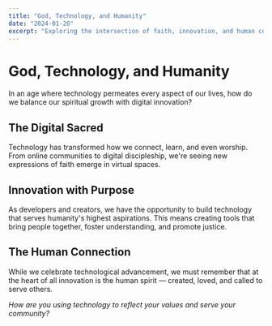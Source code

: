 ```yaml
---
title: "God, Technology, and Humanity"
date: "2024-01-20"
excerpt: "Exploring the intersection of faith, innovation, and human connection in our digital age."
---
```


# God, Technology, and Humanity

In an age where technology permeates every aspect of our lives, how do we balance our spiritual growth with digital innovation?

## The Digital Sacred

Technology has transformed how we connect, learn, and even worship. From online communities to digital discipleship, we're seeing new expressions of faith emerge in virtual spaces.

## Innovation with Purpose

As developers and creators, we have the opportunity to build technology that serves humanity's highest aspirations. This means creating tools that bring people together, foster understanding, and promote justice.

## The Human Connection

While we celebrate technological advancement, we must remember that at the heart of all innovation is the human spirit — created, loved, and called to serve others.

*How are you using technology to reflect your values and serve your community?*